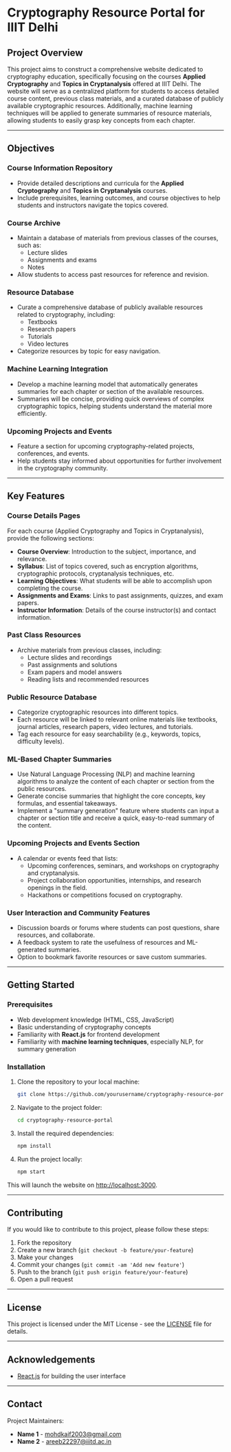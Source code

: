 # Cryptography Resource Portal for IIIT Delhi

## Project Overview

This project aims to construct a comprehensive website dedicated to cryptography education, specifically focusing on the courses **Applied Cryptography** and **Topics in Cryptanalysis** offered at IIIT Delhi. The website will serve as a centralized platform for students to access detailed course content, previous class materials, and a curated database of publicly available cryptographic resources. Additionally, machine learning techniques will be applied to generate summaries of resource materials, allowing students to easily grasp key concepts from each chapter.

---

## Objectives

### Course Information Repository
- Provide detailed descriptions and curricula for the **Applied Cryptography** and **Topics in Cryptanalysis** courses.
- Include prerequisites, learning outcomes, and course objectives to help students and instructors navigate the topics covered.

### Course Archive
- Maintain a database of materials from previous classes of the courses, such as:
  - Lecture slides
  - Assignments and exams
  - Notes
- Allow students to access past resources for reference and revision.

### Resource Database
- Curate a comprehensive database of publicly available resources related to cryptography, including:
  - Textbooks
  - Research papers
  - Tutorials
  - Video lectures
- Categorize resources by topic for easy navigation.

### Machine Learning Integration
- Develop a machine learning model that automatically generates summaries for each chapter or section of the available resources.
- Summaries will be concise, providing quick overviews of complex cryptographic topics, helping students understand the material more efficiently.

### Upcoming Projects and Events
- Feature a section for upcoming cryptography-related projects, conferences, and events.
- Help students stay informed about opportunities for further involvement in the cryptography community.

---

## Key Features

### Course Details Pages
For each course (Applied Cryptography and Topics in Cryptanalysis), provide the following sections:
- **Course Overview**: Introduction to the subject, importance, and relevance.
- **Syllabus**: List of topics covered, such as encryption algorithms, cryptographic protocols, cryptanalysis techniques, etc.
- **Learning Objectives**: What students will be able to accomplish upon completing the course.
- **Assignments and Exams**: Links to past assignments, quizzes, and exam papers.
- **Instructor Information**: Details of the course instructor(s) and contact information.

### Past Class Resources
- Archive materials from previous classes, including:
  - Lecture slides and recordings
  - Past assignments and solutions
  - Exam papers and model answers
  - Reading lists and recommended resources

### Public Resource Database
- Categorize cryptographic resources into different topics.
- Each resource will be linked to relevant online materials like textbooks, journal articles, research papers, video lectures, and tutorials.
- Tag each resource for easy searchability (e.g., keywords, topics, difficulty levels).

### ML-Based Chapter Summaries
- Use Natural Language Processing (NLP) and machine learning algorithms to analyze the content of each chapter or section from the public resources.
- Generate concise summaries that highlight the core concepts, key formulas, and essential takeaways.
- Implement a "summary generation" feature where students can input a chapter or section title and receive a quick, easy-to-read summary of the content.

### Upcoming Projects and Events Section
- A calendar or events feed that lists:
  - Upcoming conferences, seminars, and workshops on cryptography and cryptanalysis.
  - Project collaboration opportunities, internships, and research openings in the field.
  - Hackathons or competitions focused on cryptography.

### User Interaction and Community Features
- Discussion boards or forums where students can post questions, share resources, and collaborate.
- A feedback system to rate the usefulness of resources and ML-generated summaries.
- Option to bookmark favorite resources or save custom summaries.

---

## Getting Started

### Prerequisites
- Web development knowledge (HTML, CSS, JavaScript)
- Basic understanding of cryptography concepts
- Familiarity with **React.js** for frontend development
- Familiarity with **machine learning techniques**, especially NLP, for summary generation

### Installation

1. Clone the repository to your local machine:
    ```bash
    git clone https://github.com/yourusername/cryptography-resource-portal.git
    ```
   
2. Navigate to the project folder:
    ```bash
    cd cryptography-resource-portal
    ```

3. Install the required dependencies:
    ```bash
    npm install
    ```

4. Run the project locally:
    ```bash
    npm start
    ```

This will launch the website on [http://localhost:3000](http://localhost:3000).

---

## Contributing

If you would like to contribute to this project, please follow these steps:
1. Fork the repository
2. Create a new branch (`git checkout -b feature/your-feature`)
3. Make your changes
4. Commit your changes (`git commit -am 'Add new feature'`)
5. Push to the branch (`git push origin feature/your-feature`)
6. Open a pull request

---

## License

This project is licensed under the MIT License - see the [LICENSE](LICENSE) file for details.

---

## Acknowledgements
- [React.js](https://reactjs.org/) for building the user interface

---

## Contact

Project Maintainers:
- **Name 1** - [mohdkaif2003@gmail.com](mailto:email@example.com)
- **Name 2** - [areeb22297@iiitd.ac.in](mailto:email@example.com)
